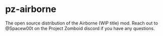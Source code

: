 # pz-airborne
The open source distribution of the Airborne (WIP title) mod. Reach out to @Spacew00t on the Project Zomboid discord if you have any questions.
